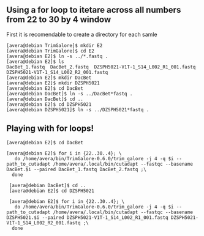 ## Using a for loop to itetare across all numbers from 22 to 30 by 4 window 

First it is recomendable to create a directory for each samle

```console
[avera@debian TrimGalore]$ mkdir E2
[avera@debian TrimGalore]$ cd E2
[avera@debian E2]$ ln -s ../*.fastq .
[avera@debian E2]$ ls
DacBet_1.fastq  DacBet_2.fastq  DZSPH5021-V1T-1_S14_L002_R1_001.fastq  DZSPH5021-V1T-1_S14_L002_R2_001.fastq
[avera@debian E2]$ mkdir DacBet
[avera@debian E2]$ mkdir DZSPH5021
[avera@debian E2]$ cd DacBet
[avera@debian DacBet]$ ln -s ../DacBet*fastq .
[avera@debian DacBet]$ cd ..
[avera@debian E2]$ cd DZSPH5021
[avera@debian DZSPH5021]$ ln -s ../DZSPH5021*fastq .

```
## Playing with for loops!
```Console
[avera@debian E2]$ cd DacBet

[avera@debian E2]$ for i in {22..30..4}; \
   do /home/avera/bin/TrimGalore-0.6.0/trim_galore -j 4 -q $i --path_to_cutadapt /home/avera/.local/bin/cutadapt --fastqc --basename DacBet.$i --paired DacBet_1.fastq DacBet_2.fastq ;\
  done
  
 [avera@debian DacBet]$ cd ..
 [avera@debian E2]$ cd DZSPH5021
 
 [avera@debian E2]$ for i in {22..30..4}; \
   do /home/avera/bin/TrimGalore-0.6.0/trim_galore -j 4 -q $i --path_to_cutadapt /home/avera/.local/bin/cutadapt --fastqc --basename DZSPH5021.$i --paired DZSPH5021-V1T-1_S14_L002_R1_001.fastq DZSPH5021-V1T-1_S14_L002_R2_001.fastq ;\
  done
 ```
